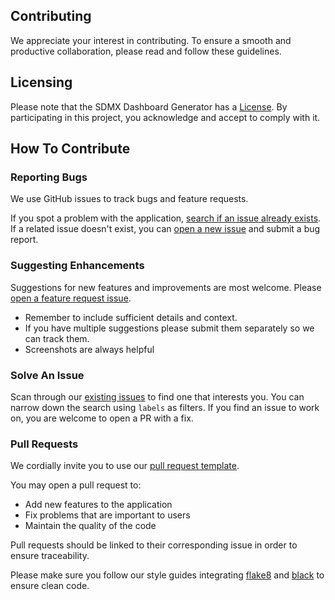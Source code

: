 ## Contributing

We appreciate your interest in contributing. To ensure a smooth and productive collaboration, please read and follow these guidelines.

## Licensing

Please note that the SDMX Dashboard Generator has a [License](LICENCE.pdf). By participating in this project, you acknowledge and accept to comply with it.

## How To Contribute

### Reporting Bugs

We use GitHub issues to track bugs and feature requests.

If you spot a problem with the application, [search if an issue already exists](https://github.com/bis-med-it/SDMX-dashboard-generator/issues). If a related issue doesn't exist, you can [open a new issue](https://github.com/bis-med-it/SDMX-dashboard-generator/issues/new/choose) and submit a bug report.

### Suggesting Enhancements

Suggestions for new features and improvements are most welcome. Please [open a feature request issue](https://github.com/bis-med-it/SDMX-dashboard-generator/issues/new/choose).

- Remember to include sufficient details and context.
- If you have multiple suggestions please submit them separately so we can track them.
- Screenshots are always helpful

### Solve An Issue

Scan through our [existing issues](https://github.com/bis-med-it/SDMX-dashboard-generator/issues) to find one that interests you. You can narrow down the search using `labels` as filters.
If you find an issue to work on, you are welcome to open a PR with a fix.

### Pull Requests

We cordially invite you to use our [pull request template](/.github/PULL_REQUEST_TEMPLATE/pull_request_template.md).

You may open a pull request to:

- Add new features to the application
- Fix problems that are important to users
- Maintain the quality of the code

Pull requests should be linked to their corresponding issue in order to ensure traceability.

Please make sure you follow our style guides integrating [flake8](https://flake8.pycqa.org/en/latest/) and [black](https://black.readthedocs.io/en/stable/index.html) to ensure clean code.
